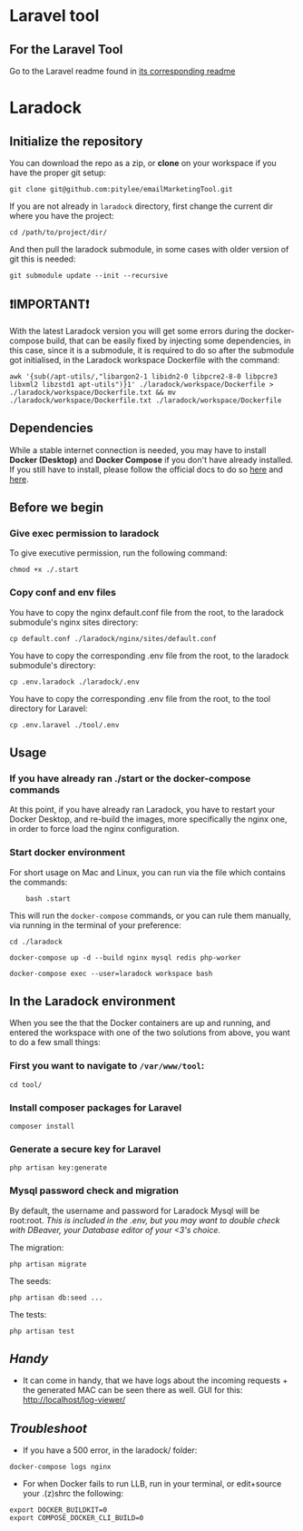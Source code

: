 # Laravel tool

## For the Laravel Tool
Go to the Laravel readme found in [its corresponding readme](./tool/README.md)

# Laradock 
## Initialize the repository

You can download the repo as a zip, or **clone** on your workspace if you have the proper git setup:

```
git clone git@github.com:pitylee/emailMarketingTool.git
```

If you are not already in `laradock` directory, first change the current dir where you have the project:

```
cd /path/to/project/dir/
```

And then pull the laradock submodule, in some cases with older version of git this is needed:

```
git submodule update --init --recursive
```

## ❗IMPORTANT❗
With the latest Laradock version you will get some errors during the docker-compose build, that can be easily fixed by injecting some dependencies, in this case, since it is a submodule, it is required to do so after the submodule got initialised, in the Laradock workspace Dockerfile with the command:

```
awk '{sub(/apt-utils/,"libargon2-1 libidn2-0 libpcre2-8-0 libpcre3 libxml2 libzstd1 apt-utils")}1' ./laradock/workspace/Dockerfile > ./laradock/workspace/Dockerfile.txt && mv ./laradock/workspace/Dockerfile.txt ./laradock/workspace/Dockerfile
```

## Dependencies

While a stable internet connection is needed, you may have to install **Docker (Desktop)** and **Docker Compose** if you
don't have already installed. If you still have to install, please follow the official docs to do
so [here](https://docs.docker.com/desktop/#download-and-install) and [here](https://docs.docker.com/compose/install/).

## Before we begin

### Give exec permission to laradock

To give executive permission, run the following command:

```
chmod +x ./.start
```

### Copy conf and env files

You have to copy the nginx default.conf file from the root, to the laradock submodule's nginx sites directory:

```
cp default.conf ./laradock/nginx/sites/default.conf
```

You have to copy the corresponding .env file from the root, to the laradock submodule's directory:

```
cp .env.laradock ./laradock/.env
```

You have to copy the corresponding .env file from the root, to the tool directory for Laravel:

```
cp .env.laravel ./tool/.env
```

## Usage

### If you have already ran ./start or the docker-compose commands

At this point, if you have already ran Laradock, you have to restart your Docker Desktop, and re-build the images, more
specifically the nginx one, in order to force load the nginx configuration.

### Start docker environment

For short usage on Mac and Linux, you can run via the file which contains the commands:

```
    bash .start 
```

This will run the `docker-compose` commands, or you can rule them manually, via running in the terminal of your
preference:

```
cd ./laradock

docker-compose up -d --build nginx mysql redis php-worker

docker-compose exec --user=laradock workspace bash
```

## In the Laradock environment

When you see the that the Docker containers are up and running, and entered the workspace with one of the two solutions
from above, you want to do a few small things:

### First you want to navigate to `/var/www/tool`:

```
cd tool/
```

### Install composer packages for Laravel

```
composer install 
```

### Generate a secure key for Laravel

```
php artisan key:generate
```

### Mysql password check and migration

By default, the username and password for Laradock Mysql will be root:root.
_This is included in the .env, but you may want to double check with DBeaver, your Database editor of your <3's choice._

The migration:

```
php artisan migrate
```

The seeds:

```
php artisan db:seed ...
```


The tests:

```
php artisan test
```

## _Handy_

* It can come in handy, that we have logs about the incoming requests + the generated MAC can be seen there as well.
GUI for this:
[http://localhost/log-viewer/](http://localhost/log-viewer/)

## _Troubleshoot_

* If you have a 500 error, in the laradock/ folder:

```
docker-compose logs nginx
```

* For when Docker fails to run LLB, run in your terminal, or edit+source your .(z)shrc the following:

```
export DOCKER_BUILDKIT=0
export COMPOSE_DOCKER_CLI_BUILD=0
```
